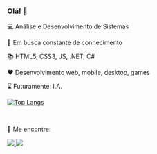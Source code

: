 ### Olá! 👋


<!--
**paolagarb/paolagarb** is a ✨ _special_ ✨ repository because its `README.md` (this file) appears on your GitHub profile.
- 🔭 I’m currently working on ...
- 🌱 I’m currently learning ...
- 👯 I’m looking to collaborate on ...
- 🤔 I’m looking for help with ...
- 💬 Ask me about ...
- 📫 How to reach me: ...
- 😄 Pronouns: ...
- ⚡ Fun fact: ...

<p align="left"><img src="https://devicons.github.io/devicon/devicon.git/icons/csharp/csharp-original.svg" alt="csharp" width="30" height="30"/> 
  <img
  src="https://devicons.github.io/devicon/devicon.git/icons/dot-net/dot-net-original-wordmark.svg" alt="dotnet" width="30" height="30"/> <img src="https://devicons.github.io/devicon/devicon.git/icons/html5/html5-original-wordmark.svg" alt="html5" width="30" height="30"/>
  <img src="https://devicons.github.io/devicon/devicon.git/icons/css3/css3-original-wordmark.svg" alt="css3" width="30" height="30"/>  <img src="https://devicons.github.io/devicon/devicon.git/icons/javascript/javascript-original.svg" alt="javascript" width="30" height="30"/> <img src="https://devicons.github.io/devicon/devicon.git/icons/mysql/mysql-original-wordmark.svg" alt="mysql" width="30" height="30"/> <img 
-->

:computer: Análise e Desenvolvimento de Sistemas 

:construction: Em busca constante de conhecimento

:books: HTML5, CSS3, JS, .NET, C#

:heart: Desenvolvimento web, mobile, desktop, games

:hourglass: Futuramente: I.A.

[![Top Langs](https://github-readme-stats.vercel.app/api/top-langs/?username=paolagarb&theme=omni)](https://github.com/paolagarb/github-readme-stats) 

<br />

:speech_balloon: Me encontre:

<a href="https://www.linkedin.com/in/paolagarbato/">
  <img src="https://img.shields.io/badge/LinkedIn-%230077B5.svg?&style=flat-square&logo=linkedin&logoColor=white">
 </a>
 <a href="https://www.instagram.com/paolagarbato/">
    <img src="https://img.shields.io/badge/Instagram-%23E4405F.svg?&style=flat-square&logo=instagram&logoColor=white">
 </a>
